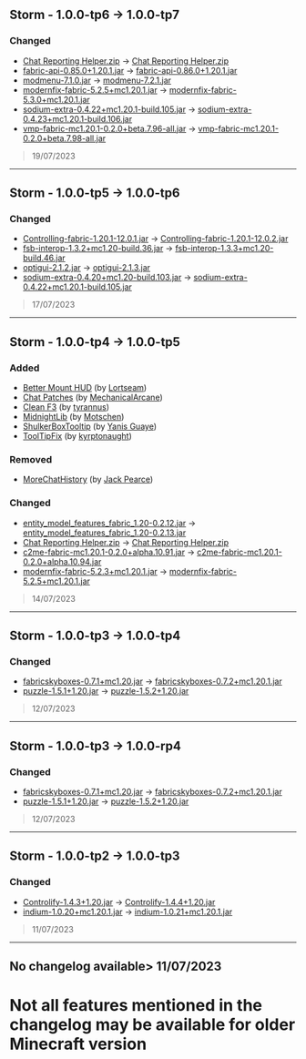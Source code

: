 ## Storm - 1.0.0-tp6 -> 1.0.0-tp7

### Changed

  * [Chat Reporting Helper.zip](https://modrinth.com/resourcepack/chat-reporting-helper/version/Bltq5GHv) -> [Chat Reporting Helper.zip](https://modrinth.com/resourcepack/chat-reporting-helper/version/DRaVYgzW)
  * [fabric-api-0.85.0+1.20.1.jar](https://modrinth.com/mod/fabric-api/version/hFdJG9fY) -> [fabric-api-0.86.0+1.20.1.jar](https://modrinth.com/mod/fabric-api/version/P7fEfdSc)
  * [modmenu-7.1.0.jar](https://modrinth.com/mod/modmenu/version/zv46i3PW) -> [modmenu-7.2.1.jar](https://modrinth.com/mod/modmenu/version/eTCL1uh8)
  * [modernfix-fabric-5.2.5+mc1.20.1.jar](https://modrinth.com/mod/modernfix/version/BmneBBYa) -> [modernfix-fabric-5.3.0+mc1.20.1.jar](https://modrinth.com/mod/modernfix/version/PV5hrdhD)
  * [sodium-extra-0.4.22+mc1.20.1-build.105.jar](https://modrinth.com/mod/sodium-extra/version/KFJPGpgu) -> [sodium-extra-0.4.23+mc1.20.1-build.106.jar](https://modrinth.com/mod/sodium-extra/version/Tf56kC8G)
  * [vmp-fabric-mc1.20.1-0.2.0+beta.7.96-all.jar](https://modrinth.com/mod/vmp-fabric/version/NYa4FfQN) -> [vmp-fabric-mc1.20.1-0.2.0+beta.7.98-all.jar](https://modrinth.com/mod/vmp-fabric/version/INwYKQHA)

> 19/07/2023

---

## Storm - 1.0.0-tp5 -> 1.0.0-tp6

### Changed

  * [Controlling-fabric-1.20.1-12.0.1.jar](https://modrinth.com/mod/controlling/version/grD8aE1j) -> [Controlling-fabric-1.20.1-12.0.2.jar](https://modrinth.com/mod/controlling/version/6ipZLQSK)
  * [fsb-interop-1.3.2+mc1.20-build.36.jar](https://modrinth.com/mod/fabricskyboxes-interop/version/pA1F353z) -> [fsb-interop-1.3.3+mc1.20-build.46.jar](https://modrinth.com/mod/fabricskyboxes-interop/version/Y5qDVQ5H)
  * [optigui-2.1.2.jar](https://modrinth.com/mod/optigui/version/YU9Yi2mO) -> [optigui-2.1.3.jar](https://modrinth.com/mod/optigui/version/41AoOR3G)
  * [sodium-extra-0.4.20+mc1.20-build.103.jar](https://modrinth.com/mod/sodium-extra/version/kTxAMqAj) -> [sodium-extra-0.4.22+mc1.20.1-build.105.jar](https://modrinth.com/mod/sodium-extra/version/KFJPGpgu)

> 17/07/2023

---

## Storm - 1.0.0-tp4 -> 1.0.0-tp5

### Added

  * [Better Mount HUD](https://modrinth.com/mod/better-mount-hud) (by [Lortseam](https://modrinth.com/user/Lortseam))
  * [Chat Patches](https://modrinth.com/mod/chatpatches) (by [MechanicalArcane](https://modrinth.com/user/OBro1961))
  * [Clean F3](https://modrinth.com/mod/clean-f3) (by [tyrannus](https://modrinth.com/user/tyrannus00))
  * [MidnightLib](https://modrinth.com/mod/midnightlib) (by [Motschen](https://modrinth.com/user/Motschen))
  * [ShulkerBoxTooltip](https://modrinth.com/mod/shulkerboxtooltip) (by [Yanis Guaye](https://modrinth.com/user/MisterPeModder))
  * [ToolTipFix](https://modrinth.com/mod/tooltipfix) (by [kyrptonaught](https://modrinth.com/user/kyrptonaught))

### Removed

  * [MoreChatHistory](https://modrinth.com/mod/morechathistory) (by [Jack Pearce](https://modrinth.com/user/JackFred2))

### Changed

  * [entity_model_features_fabric_1.20-0.2.12.jar](https://modrinth.com/mod/entity-model-features/version/ZAuTqMfx) -> [entity_model_features_fabric_1.20-0.2.13.jar](https://modrinth.com/mod/entity-model-features/version/b1pJegrh)
  * [Chat Reporting Helper.zip](https://modrinth.com/resourcepack/chat-reporting-helper/version/aWvPAmE8) -> [Chat Reporting Helper.zip](https://modrinth.com/resourcepack/chat-reporting-helper/version/Bltq5GHv)
  * [c2me-fabric-mc1.20.1-0.2.0+alpha.10.91.jar](https://modrinth.com/mod/c2me-fabric/version/t4juSkze) -> [c2me-fabric-mc1.20.1-0.2.0+alpha.10.94.jar](https://modrinth.com/mod/c2me-fabric/version/fIRoJeNG)
  * [modernfix-fabric-5.2.3+mc1.20.1.jar](https://modrinth.com/mod/modernfix/version/c0IRQDNy) -> [modernfix-fabric-5.2.5+mc1.20.1.jar](https://modrinth.com/mod/modernfix/version/BmneBBYa)

> 14/07/2023

---

## Storm - 1.0.0-tp3 -> 1.0.0-tp4

### Changed

  * [fabricskyboxes-0.7.1+mc1.20.jar](https://modrinth.com/mod/fabricskyboxes/version/bl8ZIucH) -> [fabricskyboxes-0.7.2+mc1.20.1.jar](https://modrinth.com/mod/fabricskyboxes/version/eBCRqCMK)
  * [puzzle-1.5.1+1.20.jar](https://modrinth.com/mod/puzzle/version/SyDRZGtj) -> [puzzle-1.5.2+1.20.jar](https://modrinth.com/mod/puzzle/version/F5UKlslF)

> 12/07/2023

---

## Storm - 1.0.0-tp3 -> 1.0.0-rp4

### Changed

  * [fabricskyboxes-0.7.1+mc1.20.jar](https://modrinth.com/mod/fabricskyboxes/version/bl8ZIucH) -> [fabricskyboxes-0.7.2+mc1.20.1.jar](https://modrinth.com/mod/fabricskyboxes/version/eBCRqCMK)
  * [puzzle-1.5.1+1.20.jar](https://modrinth.com/mod/puzzle/version/SyDRZGtj) -> [puzzle-1.5.2+1.20.jar](https://modrinth.com/mod/puzzle/version/F5UKlslF)

> 12/07/2023

---

## Storm - 1.0.0-tp2 -> 1.0.0-tp3

### Changed

  * [Controlify-1.4.3+1.20.jar](https://modrinth.com/mod/controlify/version/uPbwSdJT) -> [Controlify-1.4.4+1.20.jar](https://modrinth.com/mod/controlify/version/aT4dMJAD)
  * [indium-1.0.20+mc1.20.1.jar](https://modrinth.com/mod/indium/version/9dgIzesu) -> [indium-1.0.21+mc1.20.1.jar](https://modrinth.com/mod/indium/version/yTh7W27h)

> 11/07/2023

---

No changelog available> 11/07/2023
---
# Not all features mentioned in the changelog may be available for older Minecraft version
